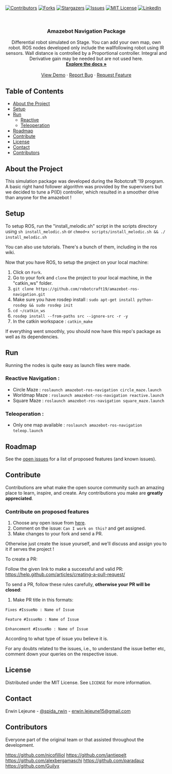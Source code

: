 [![Contributors][contributors-shield]][contributors-url]
[![Forks][forks-shield]][forks-url]
[![Stargazers][stars-shield]][stars-url]
[![Issues][issues-shield]][issues-url]
[![MIT License][license-shield]][license-url]
[![LinkedIn][linkedin-shield]][linkedin-url]

<br />
<p align="center">
  <a href="https://github.com/robotcraft19/amazebot-ros-navigation>
    <img src="res/images/logo_amazebot.png" alt="Logo" width="100" height="100">
  </a>

  <h3 align="center">Amazebot Navigation Package</h3>

  <p align="center">
    Differential robot simulated on Stage. You can add your own map, own robot. ROS nodes developed only include the wallfollowing robot using IR sensors. Wall distance is controlled by a Proportional controller. Integral and Derivative gain may be needed but are not used here.
    <br />
    <a href="https://github.com/robotcraft19/amazebot-ros-navigation"><strong>Explore the docs »</strong></a>
    <br />
    <br />
    <a href="https://github.com/robotcraft19/amazebot-ros-navigation">View Demo</a>
    ·
    <a href="https://github.com/robotcraft19/amazebot-ros-navigation/issues">Report Bug</a>
    ·
    <a href="https://github.com/robotcraft19/amazebot-ros-navigation/issues">Request Feature</a>
  </p>
</p>

## Table of Contents

* [About the Project](#about-the-project)
* [Setup](#setup)
* [Run](#run)
  * [Reactive](#reactive-navigation)
  * [Teleoperation](#teleoperation)
* [Roadmap](#roadmap)
* [Contribute](#contribute)
* [License](#license)
* [Contact](#contact)
* [Contributors](#contributors)

## About the Project

<p align="center">
  <a href="https://github.com/robotcraft19/amazebot-ros-navigation>
    <img src="res/images/maze.png" alt="Logo" width="300" height="160">
  </a>
</p>

This simulation package was developed during the Robotcraft '19 program. A basic right hand follower algorithm was provided by the supervisers but we decided to tune a P(ID) controller, which resulted in a smoother drive than anyone for the amazebot ! 

## Setup

To setup ROS, run the "install_melodic.sh" script in the scripts directory using `sh install_melodic.sh` or `chmod+x scripts/install_melodic.sh && ./ install_melodic.sh`

You can also use tutorials. There's a bunch of them, including in the ros wiki.

Now that you have ROS, to setup the project on your local machine:

1. Click on `Fork`.
2. Go to your fork and `clone` the project to your local machine, in the "catkin_ws" folder.
3. `git clone https://github.com/robotcraft19/amazebot-ros-navigation.git`
4. Make sure you have rosdep install : `sudo apt-get install python-rosdep && sudo rosdep init`
5. `cd ~/catkin_ws`
6. `rosdep install --from-paths src --ignore-src -r -y`
7. In the catkin workspace : `catkin_make`

If everything went smoothly, you should now have this repo's package as well as its dependencies.

## Run

Running the nodes is quite easy as launch files were made. 

### Reactive Navigation :

- Circle Maze : `roslaunch amazebot-ros-navigation circle_maze.launch`
- Worldmap Maze : `roslaunch amazebot-ros-navigation reactive.launch`
- Square Maze : `roslaunch amazebot-ros-navigation square_maze.launch`

### Teleoperation :

- Only one map available : `roslaunch amazebot-ros-navigation teleop.launch`

## Roadmap

See the [open issues](https://github.com/robotcraft19/amazebot-ros-navigation/issues) for a list of proposed features (and known issues).

## Contribute

Contributions are what make the open source community such an amazing place to learn, inspire, and create. Any contributions you make are **greatly appreciated**.

### Contribute on proposed features

1. Choose any open issue from [here](https://github.com/robotcraft19/amazebot-ros-navigation/issues). 
2. Comment on the issue: `Can I work on this?` and get assigned.
3. Make changes to your fork and send a PR.

Otherwise just create the issue yourself, and we'll discuss and assign you to it if serves the project !

To create a PR:

Follow the given link to make a successful and valid PR: https://help.github.com/articles/creating-a-pull-request/

To send a PR, follow these rules carefully, **otherwise your PR will be closed**:

1. Make PR title in this formats: 
```
Fixes #IssueNo : Name of Issue
``` 
```
Feature #IssueNo : Name of Issue
```
```
Enhancement #IssueNo : Name of Issue
```

According to what type of issue you believe it is.

For any doubts related to the issues, i.e., to understand the issue better etc, comment down your queries on the respective issue.

## License

Distributed under the MIT License. See `LICENSE` for more information.

## Contact

Erwin Lejeune - [@spida_rwin](https://twitter.com/spida_rwin) - erwin.lejeune15@gmail.com

## Contributors

Everyone part of the original team or that assisted throughout the development.

https://github.com/nicofilliol
https://github.com/jantiepelt
https://github.com/alexbergamaschi
https://github.com/paradauz
https://github.com/Guilyx

[contributors-shield]: https://img.shields.io/github/contributors/robotcraft19/amazebot-ros-navigation.svg?style=flat-square
[contributors-url]: https://github.com/robotcraft19/amazebot-ros-navigation/graphs/contributors
[forks-shield]: https://img.shields.io/github/forks/robotcraft19/amazebot-ros-navigation.svg?style=flat-square
[forks-url]: https://github.com/robotcraft19/amazebot-ros-navigation/network/members
[stars-shield]: https://img.shields.io/github/stars/robotcraft19/amazebot-ros-navigation.svg?style=flat-square
[stars-url]: https://github.com/robotcraft19/amazebot-ros-navigation/stargazers
[issues-shield]: https://img.shields.io/github/issues/robotcraft19/amazebot-ros-navigation.svg?style=flat-square
[issues-url]: https://github.com/robotcraft19/amazebot-ros-navigation/issues
[license-shield]: https://img.shields.io/github/license/robotcraft19/amazebot-ros-navigation.svg?style=flat-square
[license-url]: https://github.com/robotcraft19/amazebot-ros-navigation/blob/master/LICENSE.md
[linkedin-shield]: https://img.shields.io/badge/-LinkedIn-black.svg?style=flat-square&logo=linkedin&colorB=555
[linkedin-url]: https://linkedin.com/in/erwinlejeune-lkn
